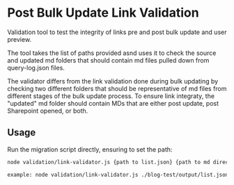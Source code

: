 # Post Bulk Update Link Validation

Validation tool to test the integrity of links pre and post bulk update and user preview.

The tool takes the list of paths provided asnd uses it to check the source and updated md 
folders that should contain md files pulled down from query-log.json files.

The validator differs from the link validation done during bulk updating by checking two different
folders that should be representative of md files from different stages of the bulk update process.
To ensure link integraty, the "updated" md folder should contain MDs that are either post update, post
Sharepoint opened, or both.

## Usage

Run the migration script directly, ensuring to set the path:

```bash
node validation/link-validator.js {path to list.json} {path to md directory}

example: node validation/link-validator.js ./blog-test/output/list.json ./blog-test/md
```
